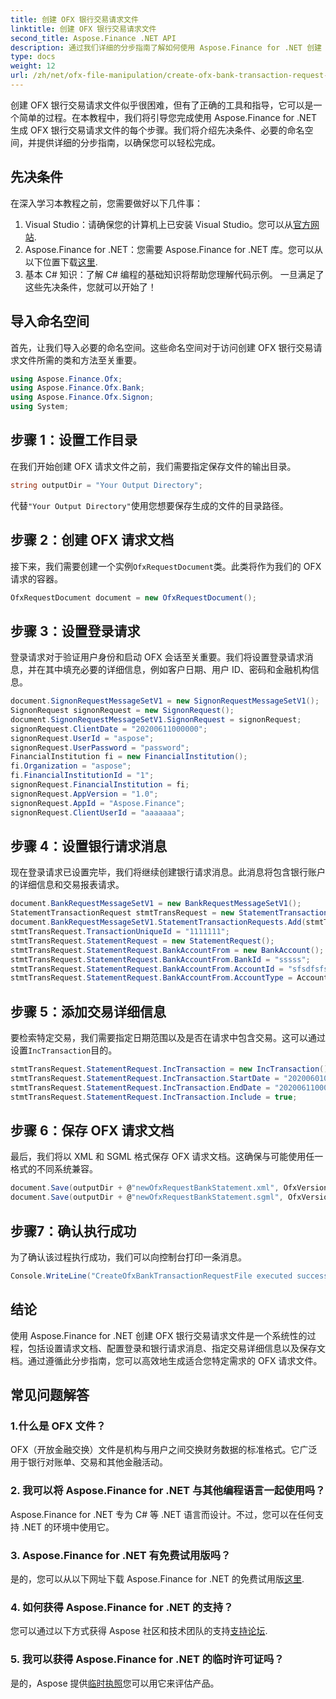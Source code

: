```yaml
---
title: 创建 OFX 银行交易请求文件
linktitle: 创建 OFX 银行交易请求文件
second_title: Aspose.Finance .NET API
description: 通过我们详细的分步指南了解如何使用 Aspose.Finance for .NET 创建 OFX 银行交易请求文件。#Aspose #Finance
type: docs
weight: 12
url: /zh/net/ofx-file-manipulation/create-ofx-bank-transaction-request-file/
---
```

创建 OFX 银行交易请求文件似乎很困难，但有了正确的工具和指导，它可以是一个简单的过程。在本教程中，我们将引导您完成使用 Aspose.Finance for .NET 生成 OFX 银行交易请求文件的每个步骤。我们将介绍先决条件、必要的命名空间，并提供详细的分步指南，以确保您可以轻松完成。
## 先决条件
在深入学习本教程之前，您需要做好以下几件事：
1.  Visual Studio：请确保您的计算机上已安装 Visual Studio。您可以从[官方网站](https://visualstudio.microsoft.com/).
2. Aspose.Finance for .NET：您需要 Aspose.Finance for .NET 库。您可以从以下位置下载[这里](https://releases.aspose.com/finance/net/).
3. 基本 C# 知识：了解 C# 编程的基础知识将帮助您理解代码示例。
一旦满足了这些先决条件，您就可以开始了！
## 导入命名空间
首先，让我们导入必要的命名空间。这些命名空间对于访问创建 OFX 银行交易请求文件所需的类和方法至关重要。
```csharp
using Aspose.Finance.Ofx;
using Aspose.Finance.Ofx.Bank;
using Aspose.Finance.Ofx.Signon;
using System;
```
## 步骤 1：设置工作目录
在我们开始创建 OFX 请求文件之前，我们需要指定保存文件的输出目录。
```csharp
string outputDir = "Your Output Directory";
```
代替`"Your Output Directory"`使用您想要保存生成的文件的目录路径。
## 步骤 2：创建 OFX 请求文档
接下来，我们需要创建一个实例`OfxRequestDocument`类。此类将作为我们的 OFX 请求的容器。
```csharp
OfxRequestDocument document = new OfxRequestDocument();
```
## 步骤 3：设置登录请求
登录请求对于验证用户身份和启动 OFX 会话至关重要。我们将设置登录请求消息，并在其中填充必要的详细信息，例如客户日期、用户 ID、密码和金融机构信息。
```csharp
document.SignonRequestMessageSetV1 = new SignonRequestMessageSetV1();
SignonRequest signonRequest = new SignonRequest();
document.SignonRequestMessageSetV1.SignonRequest = signonRequest;
signonRequest.ClientDate = "20200611000000";
signonRequest.UserId = "aspose";
signonRequest.UserPassword = "password";
FinancialInstitution fi = new FinancialInstitution();
fi.Organization = "aspose";
fi.FinancialInstitutionId = "1";
signonRequest.FinancialInstitution = fi;
signonRequest.AppVersion = "1.0";
signonRequest.AppId = "Aspose.Finance";
signonRequest.ClientUserId = "aaaaaaa";
```
## 步骤 4：设置银行请求消息
现在登录请求已设置完毕，我们将继续创建银行请求消息。此消息将包含银行账户的详细信息和交易报表请求。
```csharp
document.BankRequestMessageSetV1 = new BankRequestMessageSetV1();
StatementTransactionRequest stmtTransRequest = new StatementTransactionRequest();
document.BankRequestMessageSetV1.StatementTransactionRequests.Add(stmtTransRequest);
stmtTransRequest.TransactionUniqueId = "1111111";
stmtTransRequest.StatementRequest = new StatementRequest();
stmtTransRequest.StatementRequest.BankAccountFrom = new BankAccount();
stmtTransRequest.StatementRequest.BankAccountFrom.BankId = "sssss";
stmtTransRequest.StatementRequest.BankAccountFrom.AccountId = "sfsdfsfsdf";
stmtTransRequest.StatementRequest.BankAccountFrom.AccountType = AccountEnum.CHECKING;
```
## 步骤 5：添加交易详细信息
要检索特定交易，我们需要指定日期范围以及是否在请求中包含交易。这可以通过设置`IncTransaction`目的。
```csharp
stmtTransRequest.StatementRequest.IncTransaction = new IncTransaction();
stmtTransRequest.StatementRequest.IncTransaction.StartDate = "20200601000000";
stmtTransRequest.StatementRequest.IncTransaction.EndDate = "20200611000000";
stmtTransRequest.StatementRequest.IncTransaction.Include = true;
```
## 步骤 6：保存 OFX 请求文档
最后，我们将以 XML 和 SGML 格式保存 OFX 请求文档。这确保与可能使用任一格式的不同系统兼容。
```csharp
document.Save(outputDir + @"newOfxRequestBankStatement.xml", OfxVersionEnum.V2x);
document.Save(outputDir + @"newOfxRequestBankStatement.sgml", OfxVersionEnum.V1x);
```
## 步骤7：确认执行成功
为了确认该过程执行成功，我们可以向控制台打印一条消息。
```csharp
Console.WriteLine("CreateOfxBankTransactionRequestFile executed successfully.");
```
## 结论
使用 Aspose.Finance for .NET 创建 OFX 银行交易请求文件是一个系统性的过程，包括设置请求文档、配置登录和银行请求消息、指定交易详细信息以及保存文档。通过遵循此分步指南，您可以高效地生成适合您特定需求的 OFX 请求文件。
## 常见问题解答
### 1.什么是 OFX 文件？
OFX（开放金融交换）文件是机构与用户之间交换财务数据的标准格式。它广泛用于银行对账单、交易和其他金融活动。
### 2. 我可以将 Aspose.Finance for .NET 与其他编程语言一起使用吗？
Aspose.Finance for .NET 专为 C# 等 .NET 语言而设计。不过，您可以在任何支持 .NET 的环境中使用它。
### 3. Aspose.Finance for .NET 有免费试用版吗？
是的，您可以从以下网址下载 Aspose.Finance for .NET 的免费试用版[这里](https://releases.aspose.com/).
### 4. 如何获得 Aspose.Finance for .NET 的支持？
您可以通过以下方式获得 Aspose 社区和技术团队的支持[支持论坛](https://forum.aspose.com/c/finance/43).
### 5. 我可以获得 Aspose.Finance for .NET 的临时许可证吗？
是的，Aspose 提供[临时执照](https://purchase.aspose.com/temporary-license/)您可以用它来评估产品。